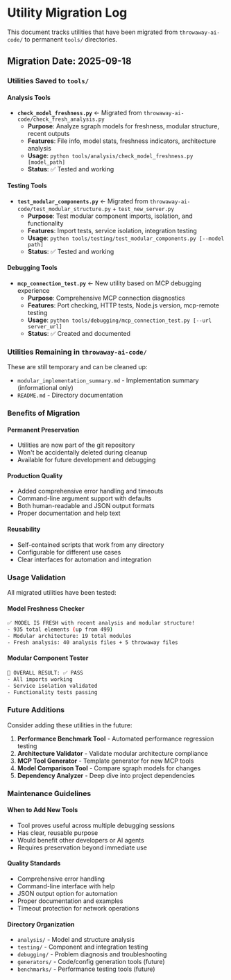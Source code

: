 # Utility Migration Log

This document tracks utilities that have been migrated from `throwaway-ai-code/` to permanent `tools/` directories.

## Migration Date: 2025-09-18

### Utilities Saved to `tools/`

#### Analysis Tools
- **`check_model_freshness.py`** ← Migrated from `throwaway-ai-code/check_fresh_analysis.py`
  - **Purpose**: Analyze sgraph models for freshness, modular structure, recent outputs
  - **Features**: File info, model stats, freshness indicators, architecture analysis
  - **Usage**: `python tools/analysis/check_model_freshness.py [model_path]`
  - **Status**: ✅ Tested and working

#### Testing Tools  
- **`test_modular_components.py`** ← Migrated from `throwaway-ai-code/test_modular_structure.py` + `test_new_server.py`
  - **Purpose**: Test modular component imports, isolation, and functionality
  - **Features**: Import tests, service isolation, integration testing
  - **Usage**: `python tools/testing/test_modular_components.py [--model path]`
  - **Status**: ✅ Tested and working

#### Debugging Tools
- **`mcp_connection_test.py`** ← New utility based on MCP debugging experience
  - **Purpose**: Comprehensive MCP connection diagnostics
  - **Features**: Port checking, HTTP tests, Node.js version, mcp-remote testing
  - **Usage**: `python tools/debugging/mcp_connection_test.py [--url server_url]`
  - **Status**: ✅ Created and documented

### Utilities Remaining in `throwaway-ai-code/`

These are still temporary and can be cleaned up:

- `modular_implementation_summary.md` - Implementation summary (informational only)
- `README.md` - Directory documentation

### Benefits of Migration

#### Permanent Preservation
- Utilities are now part of the git repository
- Won't be accidentally deleted during cleanup
- Available for future development and debugging

#### Production Quality
- Added comprehensive error handling and timeouts
- Command-line argument support with defaults
- Both human-readable and JSON output formats
- Proper documentation and help text

#### Reusability
- Self-contained scripts that work from any directory
- Configurable for different use cases
- Clear interfaces for automation and integration

### Usage Validation

All migrated utilities have been tested:

#### Model Freshness Checker
```bash
✅ MODEL IS FRESH with recent analysis and modular structure!
- 935 total elements (up from 499)
- Modular architecture: 19 total modules  
- Fresh analysis: 40 analysis files + 5 throwaway files
```

#### Modular Component Tester  
```bash
🎯 OVERALL RESULT: ✅ PASS
- All imports working
- Service isolation validated
- Functionality tests passing
```

### Future Additions

Consider adding these utilities in the future:

1. **Performance Benchmark Tool** - Automated performance regression testing
2. **Architecture Validator** - Validate modular architecture compliance
3. **MCP Tool Generator** - Template generator for new MCP tools
4. **Model Comparison Tool** - Compare sgraph models for changes
5. **Dependency Analyzer** - Deep dive into project dependencies

### Maintenance Guidelines

#### When to Add New Tools
- Tool proves useful across multiple debugging sessions
- Has clear, reusable purpose  
- Would benefit other developers or AI agents
- Requires preservation beyond immediate use

#### Quality Standards
- Comprehensive error handling
- Command-line interface with help
- JSON output option for automation
- Proper documentation and examples
- Timeout protection for network operations

#### Directory Organization
- `analysis/` - Model and structure analysis
- `testing/` - Component and integration testing
- `debugging/` - Problem diagnosis and troubleshooting
- `generators/` - Code/config generation tools (future)
- `benchmarks/` - Performance testing tools (future)

